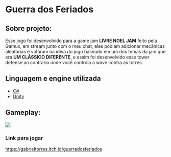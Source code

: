 # Guerra dos Feriados

## **Sobre projeto:**

Esse jogo foi desenvolvido para a game jam **LIVRE NOEL JAM** feito pela Gamux, em stream junto com o meu chat, eles podiam adicionar mecânicas aleatórias  e votaram na ideia do jogo baseado em um dos temas da jam que era  **UM CLÁSSICO DIFERENTE**, e assim foi desenvolvido esse tower defense ao contrario onde você controla a wave contra as torres.

## **Linguagem e engine utilizada**

- [C#](https://docs.microsoft.com/pt-br/dotnet/csharp/)
- [Unity](https://unity.com/pt)

## Gameplay:

![](imagens/gameplay2.gif)



### Link para jogar

https://gabrieltorres.itch.io/guerradosferiados

